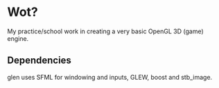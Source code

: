 # Wot?

My practice/school work in creating a very basic OpenGL 3D (game) engine.

## Dependencies

glen uses SFML for windowing and inputs, GLEW, boost and stb_image.

